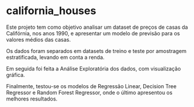 # california_houses

Este projeto tem como objetivo analisar um dataset de preços de casas da Califórnia, nos anos 1990, e apresentar um modelo de previsão para os valores médios das casas.

Os dados foram separados em datasets de treino e teste por amostragem estratificada, levando em conta a renda.

Em seguida foi feita a Análise Exploratória dos dados, com visualização gráfica.

Finalmente, testou-se os modelos de Regressão Linear, Decision Tree Regressor e Random Forest Regressor, onde o último apresentou os melhores resultados.
